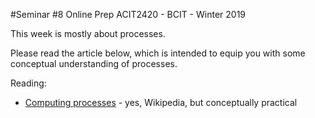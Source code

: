 #Seminar #8 Online Prep
ACIT2420 - BCIT - Winter 2019

This week is mostly about processes.

Please read the article below, which is intended to equip
you with some conceptual understanding of processes. 

Reading:
- [Computing processes](https://en.wikipedia.org/wiki/Process_(computing)) - 
yes, Wikipedia, but conceptually practical
